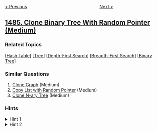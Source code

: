 <!--|This file generated by command(leetcode description); DO NOT EDIT.    |-->
<!--+----------------------------------------------------------------------+-->
<!--|@author    openset <openset.wang@gmail.com>                           |-->
<!--|@link      https://github.com/openset                                 |-->
<!--|@home      https://github.com/openset/leetcode                        |-->
<!--+----------------------------------------------------------------------+-->

[< Previous](../group-sold-products-by-the-date "Group Sold Products By The Date")
　　　　　　　　　　　　　　　　
[Next >](../xor-operation-in-an-array "XOR Operation in an Array")

## [1485. Clone Binary Tree With Random Pointer (Medium)](https://leetcode.com/problems/clone-binary-tree-with-random-pointer "克隆含随机指针的二叉树")



### Related Topics
  [[Hash Table](../../tag/hash-table/README.md)]
  [[Tree](../../tag/tree/README.md)]
  [[Depth-First Search](../../tag/depth-first-search/README.md)]
  [[Breadth-First Search](../../tag/breadth-first-search/README.md)]
  [[Binary Tree](../../tag/binary-tree/README.md)]

### Similar Questions
  1. [Clone Graph](../clone-graph) (Medium)
  1. [Copy List with Random Pointer](../copy-list-with-random-pointer) (Medium)
  1. [Clone N-ary Tree](../clone-n-ary-tree) (Medium)

### Hints
<details>
<summary>Hint 1</summary>
Traverse the tree, keep a hashtable with you and create a nodecopy for each node in the tree.
</details>

<details>
<summary>Hint 2</summary>
Start traversing the original tree again and connect the left, right and random pointers in the cloned tree the same way as the original tree with the help of the hashtable.
</details>
